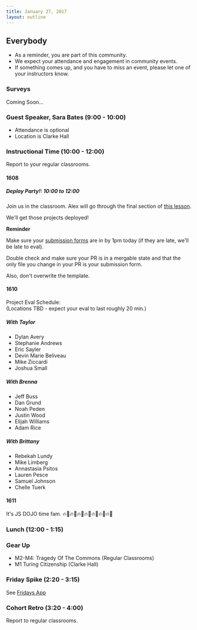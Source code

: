 ```yaml
---
title: January 27, 2017
layout: outline
---
```


## Everybody

- As a reminder, you are part of this community.
- We expect your attendance and engagement in community events.
- If something comes up, and you have to miss an event, please let one of your instructors know.

### Surveys
Coming Soon...

### Guest Speaker, Sara Bates (9:00 - 10:00)

* Attendance is optional
* Location is Clarke Hall

### Instructional Time (10:00 - 12:00)
Report to your regular classrooms.

#### 1608

##### Deploy Party!: 10:00 to 12:00

Join us in the classroom. Alex will go through the final section of [this lesson](http://frontend.turing.io/lessons/express-with-knex.html).

We'll get those projects deployed!

**Reminder** 

Make sure your [submission forms](https://github.com/turingschool/front-end-submissions-public/tree/master/1608/4-module/jet-fuel) are in by 1pm today (if they are late, we'll be late to eval). 

Double check and make sure your PR is in a mergable state and that the only file you change in your PR is your submission form.

Also, don't overwrite the template.

#### 1610

Project Eval Schedule:  
(Locations TBD - expect your eval to last roughly 20 min.)

##### With Taylor

- Dylan Avery
- Stephanie Andrews
- Eric Sayler
- Devin Marie Beliveau
- Mike Ziccardi
- Joshua Small  

##### With Brenna

- Jeff Buss
- Dan Grund
- Noah Peden
- Justin Wood
- Elijah Williams
- Adam Rice  

##### With Brittany

- Rebekah Lundy
- Mike Limberg
- Annastasia Psitos
- Lauren Pesce
- Samuel Johnson
- Chelle Tuerk

#### 1611

It's JS DOJO time fam.
🔥🤙🔥🤙🔥🤙🔥🤙🔥🤙🔥🤙🔥🤙

### Lunch (12:00 - 1:15)

### Gear Up

* M2-M4: Tragedy Of The Commons (Regular Classrooms)
* M1 Turing Citizenship (Clarke Hall)

### Friday Spike (2:20 - 3:15)
See [Fridays App](https://turing-fridays.firebaseapp.com/)

### Cohort Retro (3:20 - 4:00)
Report to regular classrooms.
